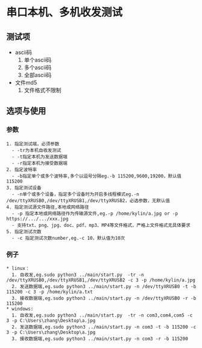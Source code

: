 串口本机、多机收发测试
=============

## 测试项
  * ascii码
      1. 单个ascii码
      2. 多个ascii码
      3. 全部ascii码
  * 文件md5
      1. 文件格式不限制

## 选项与使用
  ### 参数
    1. 指定测试端，必须参数
      - -tr为本机自收发测试
      - -t指定本机为发送数据端
      - -r指定本机为接受数据端
    2. 指定波特率
      - -b指定单个或多个波特率,多个以逗号分隔eg.-b 115200,9600,19200，默认值115200
    3. 指定测试设备
      - -n单个或多个设备，指定多个设备时为开启多线程模式eg.-n /dev/ttyXRUSB0,/dev/ttyXRUSB1,/dev/ttyXRUSB2，必选参数，无默认值
    4. 指定测试源文件路径,本地或网络路径
      - -p 指定本地或网络路径作为传输源文件,eg.-p /home/kylin/a.jpg or -p https://.../.../xxx.jpg
      - 支持txt、png、jpg、doc、pdf、mp3、MP4等文件格式，严格上文件格式无具体要求
    5. 指定测试次数
      - -c 指定测试次数number,eg.-c 10，默认值为10次

  ### 例子
    * linux：
      1. 自收发,eg.sudo python3 ../main/start.py  -tr -n /dev/ttyXRUSB0,/dev/ttyXRUSB1,/dev/ttyXRUSB2 -c 3 -p /home/kylin/a.jpg
      2. 发送数据端,eg.sudo python3 ../main/start.py -n /dev/ttyXRUSB0 -t -b 115200 -c 3 -p /home/kylin/a.txt
      3. 接收数据端,eg.sudo python3 ../main/start.py -n /dev/ttyXRUSB0 -r -b 115200
    * windows:
      1. 自收发,eg.sudo python3 ../main/start.py  -tr -n com3,com4,com5 -c 3 -p C:\Users\zhang\Desktop\a.jpg
      2. 发送数据端,eg.sudo python3 ../main/start.py -n com3 -t -b 115200 -c 3 -p C:\Users\zhang\Desktop\a.jpg
      3. 接收数据端,eg.sudo python3 ../main/start.py -n com3 -r -b 115200
